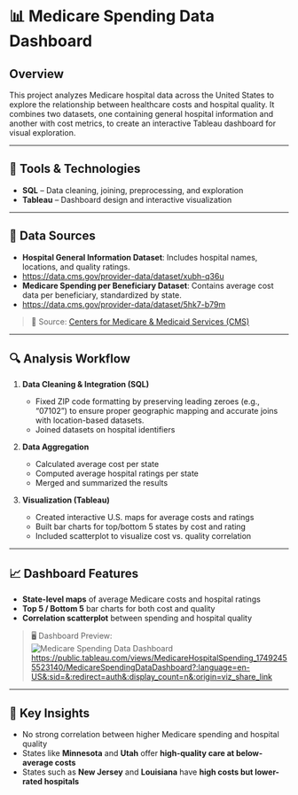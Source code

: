# 📊 Medicare Spending Data Dashboard

## Overview
This project analyzes Medicare hospital data across the United States to explore the relationship between healthcare costs and hospital quality. It combines two datasets, one containing general hospital information and another with cost metrics, to create an interactive Tableau dashboard for visual exploration.

---

## 🧰 Tools & Technologies
- **SQL** – Data cleaning, joining, preprocessing, and exploration  
- **Tableau** – Dashboard design and interactive visualization  

---

## 📂 Data Sources
- **Hospital General Information Dataset**: Includes hospital names, locations, and quality ratings.
- https://data.cms.gov/provider-data/dataset/xubh-q36u
- **Medicare Spending per Beneficiary Dataset**: Contains average cost data per beneficiary, standardized by state.
- https://data.cms.gov/provider-data/dataset/5hk7-b79m


> 📌 Source: [Centers for Medicare & Medicaid Services (CMS)](https://data.cms.gov)

---

## 🔍 Analysis Workflow
1. **Data Cleaning & Integration (SQL)**
   - Fixed ZIP code formatting by preserving leading zeroes (e.g., “07102”) to ensure proper geographic mapping and accurate joins with location-based datasets.
   - Joined datasets on hospital identifiers

2. **Data Aggregation**
   - Calculated average cost per state
   - Computed average hospital ratings per state
   - Merged and summarized the results

3. **Visualization (Tableau)**
   - Created interactive U.S. maps for average costs and ratings
   - Built bar charts for top/bottom 5 states by cost and rating
   - Included scatterplot to visualize cost vs. quality correlation

---

## 📈 Dashboard Features
- **State-level maps** of average Medicare costs and hospital ratings
- **Top 5 / Bottom 5** bar charts for both cost and quality
- **Correlation scatterplot** between spending and hospital quality

> 🖥️ Dashboard Preview:  
> ![Medicare Spending Data Dashboard](https://github.com/user-attachments/assets/f987c276-a7eb-4f35-af52-a37bd2174b66)
> https://public.tableau.com/views/MedicareHospitalSpending_17492455523140/MedicareSpendingDataDashboard?:language=en-US&:sid=&:redirect=auth&:display_count=n&:origin=viz_share_link


---

## 🧠 Key Insights
- No strong correlation between higher Medicare spending and hospital quality
- States like **Minnesota** and **Utah** offer **high-quality care at below-average costs**
- States such as **New Jersey** and **Louisiana** have **high costs but lower-rated hospitals**
